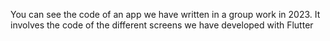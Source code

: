 You can see the code of an app we have written in a group work in 2023. It involves the code of the different screens we have developed with Flutter
